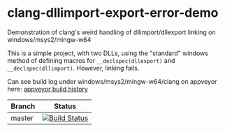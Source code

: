 # clang-dllimport-export-error-demo
Demonstration of clang's weird handling of dllimport/dllexport linking on windows/msys2/mingw-w64

This is a simple project, with two DLLs, using the "standard" windows method of defining macros for
`__declspec(dllexport)` and `__declspec(dllimport)`. However, linking fails.

Can see build log under windows/msys2/mingw-w64/clang on appveyor here:
[appveyor build history](https://ci.appveyor.com/project/realazthat/clang-dllimport-export-error-demo/history)



Branch  | Status
---     | ---
master  | [![Build Status](https://ci.appveyor.com/api/projects/status/32r7s2skrgm9ubva?svg=true)](https://ci.appveyor.com/project/realazthat/clang-dllimport-export-error-demo)

